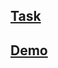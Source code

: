 ## [Task](https://github.com/rolling-scopes-school/tasks/blob/master/tasks/markups/level%201/theyalow/theyalow-en.md)
## [Demo](https://sergej-karyuhin.github.io/theyalow/index.html)
